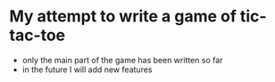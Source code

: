 # My attempt to write a game of tic-tac-toe

- only the main part of the game has been written so far
- in the future I will add new features
